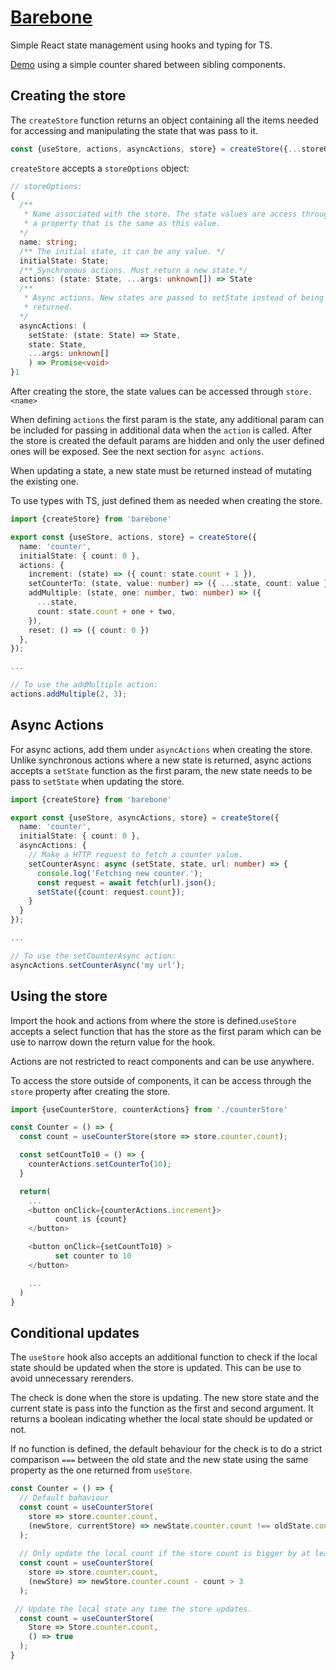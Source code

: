 # [Barebone](src/barebone)
Simple React state management using hooks and typing for TS.

[Demo](https://seegg.github.io/barebone-demo/) using
a simple counter shared between sibling components.

## Creating the store
The `createStore` function returns an object containing all the items needed
for accessing and manipulating the state that was pass to it.
```ts
const {useStore, actions, asyncActions, store} = createStore({...storeOptions});
```

`createStore` accepts a `storeOptions` object:

```ts
// storeOptions:
{
  /**
   * Name associated with the store. The state values are access through
   * a property that is the same as this value. 
  */
  name: string;
  /** The initial state, it can be any value. */
  initialState: State;
  /** Synchronous actions. Must return a new state.*/
  actions: (state: State, ...args: unknown[]) => State
  /** 
   * Async actions. New states are passed to setState instead of being 
   * returned.
  */
  asyncActions: (
    setState: (state: State) => State, 
    state: State, 
    ...args: unknown[]
    ) => Promise<void>
}1
```

After creating the store, the state values can be accessed through 
`store.<name>` 

When defining `actions` the first param is the state, any additional
param can be included for passing in additional data when the `action`
is called. After the store is created the default params are hidden and only 
the user defined ones will be exposed. See the next section for `async actions`.

When updating a state, a new state must be returned instead of mutating
the existing one.

To use types with TS, just defined them as needed when creating the store.

```ts
import {createStore} from 'barebone'

export const {useStore, actions, store} = createStore({
  name: 'counter',
  initialState: { count: 0 },
  actions: {
    increment: (state) => ({ count: state.count + 1 }),
    setCounterTo: (state, value: number) => ({ ...state, count: value }),
    addMultiple: (state, one: number, two: number) => ({
      ...state,
      count: state.count + one + two,
    }),
    reset: () => ({ count: 0 })
  },
});

...

// To use the addMultiple action:
actions.addMultiple(2, 3);

```
## Async Actions

For async actions, add them under `asyncActions` when creating the store.
Unlike synchronous actions where a new state is returned, async actions 
accepts a `setState` function as the first param, the new state needs to 
be pass to `setState` when updating the store.

```ts
import {createStore} from 'barebone'

export const {useStore, asyncActions, store} = createStore({
  name: 'counter',
  initialState: { count: 0 },
  asyncActions: {
    // Make a HTTP request to fetch a counter value.
    setCounterAsync: async (setState, state, url: number) => {
      console.log('Fetching new counter.');
      const request = await fetch(url).json();
      setState({count: request.count});
    }
  }
});

...

// To use the setCounterAsync action:
asyncActions.setCounterAsync('my url');

```
## Using the store
Import the hook and actions from where the store is defined.`useStore` 
accepts a select function that has the store as the first param which
can be use to narrow down the return value for the hook.

Actions are not restricted to react components and can be use anywhere.

To access the store outside of components, it can be access through the
`store` property after creating the store.

```ts
import {useCounterStore, counterActions} from './counterStore'

const Counter = () => {
  const count = useCounterStore(store => store.counter.count);

  const setCountTo10 = () => {
    counterActions.setCounterTo(10);
  }

  return(
    ...
    <button onClick={counterActions.increment}>
          count is {count}
    </button>

    <button onClick={setCountTo10} >
          set counter to 10
    </button>

    ...
  )
}

```
## Conditional updates
The `useStore` hook also accepts an additional function to check if the local 
state should be updated when the store is updated. This can be use to avoid 
unnecessary rerenders.

The check is done when the store is updating. The new store state and
the current state is pass into the function as the first and second argument.
It returns a boolean indicating whether the local state should be
updated or not.

If no function is defined, the default behaviour for the check is to do
a strict comparison `===` between the old state and the new state using the
same property as the one returned from `useStore`.

```ts
const Counter = () => {
  // Default bahaviour
  const count = useCounterStore(
    store => store.counter.count,
    (newStore, currentStore) => newState.counter.count !== oldState.counter.count
  );
  
  // Only update the local count if the store count is bigger by at least 3.
  const count = useCounterStore(
    store => store.counter.count,
    (newStore) => newStore.counter.count - count > 3
  );

 // Update the local state any time the store updates.
  const count = useCounterStore(
    Store => Store.counter.count,
    () => true
  );
}

```
